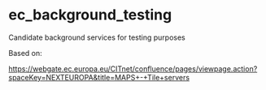 # ec_background_testing
Candidate background services for testing purposes

Based on:

https://webgate.ec.europa.eu/CITnet/confluence/pages/viewpage.action?spaceKey=NEXTEUROPA&title=MAPS+-+Tile+servers
